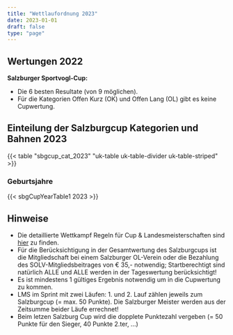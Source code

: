 ```yaml
---
title: "Wettlaufordnung 2023"
date: 2023-01-01
draft: false
type: "page"
---
```


## Wertungen 2022

**Salzburger Sportvogl-Cup:**

+ Die 6 besten Resultate (von 9 möglichen).
+ Für die Kategorien Offen Kurz (OK) und Offen Lang (OL) gibt es keine Cupwertung.

## Einteilung der Salzburgcup Kategorien und Bahnen 2023

{{< table "sbgcup_cat_2023" "uk-table uk-table-divider uk-table-striped" >}}

### Geburtsjahre

{{< sbgCupYearTable1 2023 >}}

## Hinweise

- Die detaillierte Wettkampf Regeln für Cup & Landesmeisterschaften sind [hier](/resources/SOLV_Wettkampfregeln__Cup_und_LM.pdf) zu finden.
- Für die Berücksichtigung in der Gesamtwertung des Salzburgcups ist die Mitgliedschaft bei einem Salzburger OL-Verein oder die Bezahlung des SOLV-Mitgliedsbeitrages von € 35,- notwendig; Startberechtigt sind natürlich ALLE und ALLE werden in der Tageswertung berücksichtigt!
- Es ist mindestens 1 gültiges Ergebnis notwendig um in die Cupwertung zu kommen.
- LMS im Sprint mit zwei Läufen: 1. und 2. Lauf zählen jeweils zum Salzburgcup (= max. 50 Punkte). Die Salzburger Meister werden aus der Zeitsumme beider Läufe errechnet!
- Beim letzen Salzburg Cup wird die dopplete Punktezahl vergeben (= 50 Punkte für den Sieger, 40 Punkte 2.ter, ...)

